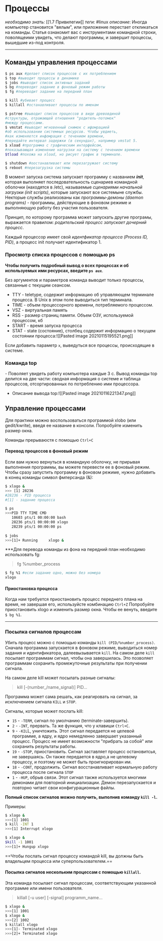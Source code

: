 # Процессы
*необходимо знать:* [[1.7 Привилегии]]
*теги:* #linux
*описание*: Иногда компьютер становится "вялым", или приложение перестает откликаться на команды. Статья ознакомит вас с инструментами командной строки, поволящеими увидеть, что делают программы, и завершит процессы, вышедшие из-под контроля.

---
## Команды управления процессами
```bash
$ ps aux #делает список процессов с их потреблением
$ top #выводит процессы в динамике
$ jobs #выводит список активных заданий
$ bg #переводит задание в фоновый режим работы
$ fg #переводит задание на передний план

$ kill #убивает процесс
$ killall #останавливает процессы по именам

$ pstree #выводит список процессов в виде древовдиной
#структуры, отражающей отношения "родитель-потомок"
#между процессами.
$ vmstat #выводит мгновенный снимок с ифомрацией 
#об использовании системных ресурсов. Чтобы увдиеть, 
#как изменяется инфомрация с течением времени, 
#передайте интервал задержки (в секундах), например vmstat 5.
$ xload #программа с графическим интерфейсом, 
#показывающая изменение нагрузки на систему с течением времени
$tload #похожа на xload, но рисует график в терминале.

$ shutdown #оостанавливает или перезагружает систему
$ reboot #перезагрузка системы
```

В момент запуска система запускает программу с названием ***init***, которая выполняет последовательность сценариев командной оболочки (находятся в /etc), называемые *сценариями начальной загрузки (init scripts)*, которые запускают все системыне службы. Некторые службы реализованы как *программы-демоны (daemon programs)* - программы, действующие в фоновом режиме и выполняющую работу без участия пользователя.

Принцип, по которому программа может запускать другие програмы, выражается правилом: *родительский процесс запускает дочерний процесс*.

Каждый процессор имеет свой *идентфикатор процесса (Process ID, PID)*, а процесс init получает идентификатор 1.

### Просмотр списка процессов с помощью ps
**Чтобы получить подробный вывод о всех процессах и об используемых ими ресурсах, введите `ps aux`**.

Без аргументов и параметров команда выводит только процессы, связанные с текущим сеансом. 
- TTY - teletype, содержит информацию об управляющем терминале процесса. В Unix в этом поле выводиться тип терминала.
- TIME - объем процессорного времени, потребляемого процессом.
- VSZ - виртуальная память
- RSS - размер страниц памяти. Объем ОЗУ, используемой процессом, кб
- START - время запуска процесса
- STAT - state (состояние), столбец содержит информацию о текущем состоянии процесса:![[Pasted image 20210115195521.png]]

Если добавить параметр `x`, выведуться все процессы, происходящие в системе.

### Команда top
\- Поволяет увидеть работу компьютера каждые 3 с. Вывод команды top делится на две части: сводная информация о системе и таблица процессов, отсортированных по потреблению ими процессора.
- Описание вывода top:![[Pasted image 20210116221347.png]]

## Управление процессами
Для практики можно воспользоваться программой xlobo (или gedit/kwrite), введя ее название в консоли. Попробуйте изменить размер окна.

Команды прерываюстя с помощью `Ctrl+C`

#### Перевод процессов в фоновый режим
Если вам нужно вернуться в командную оболочку, не прирывая выполнения программы, вы можете перевести ее в фоновый режим. Чтобы сразу запустить программу в фоновом режиме, нужно добавить в конец команды символ фмперсанда (&):
```bash
$ xlogo &
>>> [1] 28236
#28236 - PID процесса
#[1] - задание процесса

$ ps
>>>PID TTY TIME CMD
   10603 pts/1 00:00:00 bash
   28236 pts/1 00:00:00 xlogo
   28239 pts/1 00:00:00 ps
   
$ jobs
>>>[1]+ Running		xlogo &
```

***Для перевода команды из фона на передний план необходимо использовать fg:
>fg %number_process
```bash
$ fg %1 #если задание одно, можно без номера
xlogo
```

#### Приостановка процесса
Когда нам требуется приостановить процесс переднего плана на время, не завершая его, используйсте комбинацию `Ctrl+Z` Попробуйте приостановить xlogo и изменить размер окна. Чтобы ее венуть, введите `$ bg %1`.

---

### Посылка сигналов процессам

Убить процесс можно с помощью команды `kill (PID/%number_process)`. Сначала программа запускается в фоновом режиме, выводиться номер задания и идентификатора, далеевызывается `kill`. На самом деле `kill` посылает программам сигнал, чтобы она завершилась. Это позволяет программам сохранить промежуточные результаты при получении сигнала.

На самом деле kill может посылать разные сигналы:
>kill [-(number_/name_signal)] PID...

Программа может сама решать, как реагировать на сигнал, за исключением сигнала `KILL` и `STOP`.

Сигналы, которые может послать kill:
- `15` - `-TERM`, сигнал по умолчанию (terminate-завершить).
- `2` - `-INT`, прервать. Та же функция, что у клавиши `Ctrl+C`.
- `9` - `-KIL`L, уничтожить. Этот сигнал передается не целевой программе, а ядру, и ядро немедленно завершает указанный процесс. Процесс не имеет возможности "прибрать за собой" или сохранить результаты работы.
- `19` - `-STOP`, приостановить. Сигнал заставляет процесс остановитсья, не завершаясь. Он также передается в ядро,а не целевому процессу, и поэтому не может быть проигнорирован им.
- `18` - `-CONT`, продолжить. Сигнал восстанавливает нормальную работу процесса после сигнала `STOP`
- `1` - `-HUP`, обрыв связи. Этот сигнал также используется многими демонами для 
повторной инициализации. Демон перезапускается и повторно читает свои конфигурационные файлы. 

**Полный список сигналов можно получить, выполнив команду `kill -l`.**

Примеры:
```bash
$ xlogo & 
>>>[1] 1001
$ kill -INT 1
>>>[1] Interrupt xlogo

$ xlogo & 
$kill -1 1001
>>>[1]+ Hungup xlogo
```

==Чтобы послать сигнал процессу командой kill, вы должны быть владельцем процесса или суперпользователем.==

#### Посылка сигналов нескольким процессам с помощью `killall`.
Эта команда посылает сигнал процессам, соответствующим указанной программе или имени пользователя.
>killall [-u user] [-signal] programm_name...

```bash
$ xlogo &
>>>[1] 1001
$ xlogo &
>>>[2] 1002
$ killall xlogo
>>>[1]- Terminated xlogo
>>>[2]+ Terminated xlogo
```